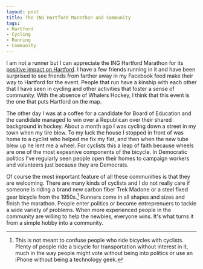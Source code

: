 ```yaml
---
layout: post
title: The ING Hartford Marathon and Community
tags: 
- Hartford
- Cycling
- Running
- Community
---
```

I am not a runner but I can appreciate the ING Hartford Marathon for its [positive impact on Hartford](http://www.courant.com/news/opinion/editorials/hc-ed-hartford-marathon-20131009,0,5259025.story). I have a few friends running in it and have been surprised to see friends from farther away in my Facebook feed make their way to Hartford for the event. People that run have a kinship with each other that I have seen in cycling and other activities that foster a sense of community. With the absence of Whalers Hockey, I think that this event is the one that puts Hartford on the map.

The other day I was at a coffee for a candidate for Board of Education and the candidate managed to win over a Republican over their shared background in hockey. About a month ago I was cycling down a street in my town when my tire blew. To my luck the house I stopped in front of was home to a cyclist who helped me fix my flat, and then when the new tube blew up he lent me a wheel. For cyclists this a leap of faith because wheels are one of the most expesnive components of the bicycle. In Democratic politics I've regularly seen people open their homes to campaign workers and volunteers just because they are Democrats. 

Of course the most important feature of all these communities is that they are welcoming. There are many kinds of cyclists and I do not really care if someone is riding a brand new carbon fiber Trek Madone or a steel fixed gear bicycle from the 1950s.[^1] Runners come in all shapes and sizes and finish the marathon. People enter politics or become entreprenuers to tackle a wide variety of problems. When more experienced people in the community are willing to help the newbies, everyone wins. It's what turns it from a simple hobby into a community.

[^1]: This is not meant to confuse people who ride bicycles with cyclists. Plenty of people ride a bicycle for transportation without interest in it, much in the way people might vote without being into politics or use an iPhone without being a technology geek.

